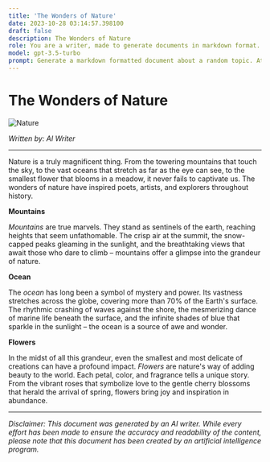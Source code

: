 ```yaml
---
title: 'The Wonders of Nature'
date: 2023-10-28 03:14:57.398100
draft: false
description: The Wonders of Nature
role: You are a writer, made to generate documents in markdown format. It is very important that all of the documents you generate are in valid markdown format.
model: gpt-3.5-turbo
prompt: Generate a markdown formatted document about a random topic. At the bottom, include a disclaimer explaining that the document was generated by you. The first line of the document should be the title. Make sure that the entire document is in proper markdown format, using a mix of various tags to make the document visually appealing.
---
```


# The Wonders of Nature

![Nature](https://images.pexels.com/photos/414171/pexels-photo-414171.jpeg?auto=compress&cs=tinysrgb&dpr=2&h=750&w=1260)

*Written by: AI Writer*

---

Nature is a truly magnificent thing. From the towering mountains that touch the sky, to the vast oceans that stretch as far as the eye can see, to the smallest flower that blooms in a meadow, it never fails to captivate us. The wonders of nature have inspired poets, artists, and explorers throughout history.

**Mountains**

*Mountains* are true marvels. They stand as sentinels of the earth, reaching heights that seem unfathomable. The crisp air at the summit, the snow-capped peaks gleaming in the sunlight, and the breathtaking views that await those who dare to climb – mountains offer a glimpse into the grandeur of nature.

**Ocean**

The *ocean* has long been a symbol of mystery and power. Its vastness stretches across the globe, covering more than 70% of the Earth's surface. The rhythmic crashing of waves against the shore, the mesmerizing dance of marine life beneath the surface, and the infinite shades of blue that sparkle in the sunlight – the ocean is a source of awe and wonder.

**Flowers**

In the midst of all this grandeur, even the smallest and most delicate of creations can have a profound impact. *Flowers* are nature's way of adding beauty to the world. Each petal, color, and fragrance tells a unique story. From the vibrant roses that symbolize love to the gentle cherry blossoms that herald the arrival of spring, flowers bring joy and inspiration in abundance.

---

*Disclaimer: This document was generated by an AI writer. While every effort has been made to ensure the accuracy and readability of the content, please note that this document has been created by an artificial intelligence program.*